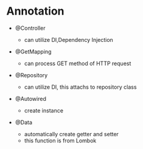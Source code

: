 # Annotation

- @Controller
    - can utilize DI,Dependency Injection

- @GetMapping
    - can process GET method of HTTP request

- @Repository
    - can utilize DI, this attachs to repository class

- @Autowired
    - create instance

- @Data
    - automatically create getter and setter
    - this function is from Lombok
